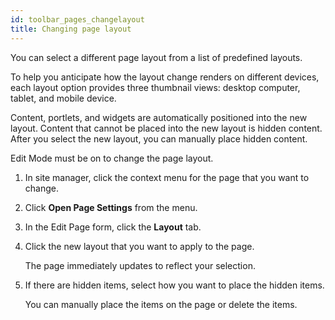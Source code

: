 ```yaml
---
id: toolbar_pages_changelayout
title: Changing page layout
---
```





You can select a different page layout from a list of predefined layouts.

To help you anticipate how the layout change renders on different devices, each layout option provides three thumbnail views: desktop computer, tablet, and mobile device.

Content, portlets, and widgets are automatically positioned into the new layout. Content that cannot be placed into the new layout is hidden content. After you select the new layout, you can manually place hidden content.

Edit Mode must be on to change the page layout.

1.  In site manager, click the context menu for the page that you want to change.

2.  Click **Open Page Settings** from the menu.

3.  In the Edit Page form, click the **Layout** tab.

4.  Click the new layout that you want to apply to the page.

    The page immediately updates to reflect your selection.

5.  If there are hidden items, select how you want to place the hidden items.

    You can manually place the items on the page or delete the items.


